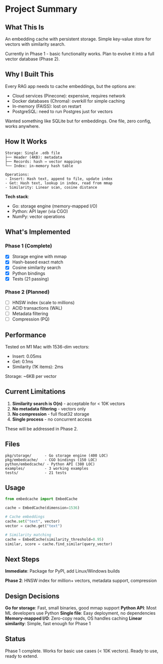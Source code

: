 # Project Summary

## What This Is

An embedding cache with persistent storage. Simple key-value store for vectors with similarity search.

Currently in Phase 1 - basic functionality works. Plan to evolve it into a full vector database (Phase 2).

## Why I Built This

Every RAG app needs to cache embeddings, but the options are:
- Cloud services (Pinecone): expensive, requires network
- Docker databases (Chroma): overkill for simple caching
- In-memory (FAISS): lost on restart
- PostgreSQL: need to run Postgres just for vectors

Wanted something like SQLite but for embeddings. One file, zero config, works anywhere.

## How It Works

```
Storage: Single .edb file
├── Header (4KB): metadata
├── Records: hash → vector mappings
└── Index: in-memory hash table

Operations:
- Insert: Hash text, append to file, update index
- Get: Hash text, lookup in index, read from mmap
- Similarity: Linear scan, cosine distance
```

**Tech stack**:
- Go: storage engine (memory-mapped I/O)
- Python: API layer (via CGO)
- NumPy: vector operations

## What's Implemented

### Phase 1 (Complete)
- [x] Storage engine with mmap
- [x] Hash-based exact match
- [x] Cosine similarity search
- [x] Python bindings
- [x] Tests (21 passing)

### Phase 2 (Planned)
- [ ] HNSW index (scale to millions)
- [ ] ACID transactions (WAL)
- [ ] Metadata filtering
- [ ] Compression (PQ)

## Performance

Tested on M1 Mac with 1536-dim vectors:
- Insert: 0.05ms
- Get: 0.1ms
- Similarity (1K items): 2ms

Storage: ~6KB per vector

## Current Limitations

1. **Similarity search is O(n)** - acceptable for < 10K vectors
2. **No metadata filtering** - vectors only
3. **No compression** - full float32 storage
4. **Single process** - no concurrent access

These will be addressed in Phase 2.

## Files

```
pkg/storage/      - Go storage engine (400 LOC)
pkg/embedcache/   - CGO bindings (150 LOC)
python/embedcache/ - Python API (380 LOC)
examples/         - 3 working examples
tests/            - 21 tests
```

## Usage

```python
from embedcache import EmbedCache

cache = EmbedCache(dimension=1536)

# Cache embeddings
cache.set("text", vector)
vector = cache.get("text")

# Similarity matching
cache = EmbedCache(similarity_threshold=0.95)
similar, score = cache.find_similar(query_vector)
```

## Next Steps

**Immediate**: Package for PyPI, add Linux/Windows builds

**Phase 2**: HNSW index for million+ vectors, metadata support, compression

## Design Decisions

**Go for storage**: Fast, small binaries, good mmap support
**Python API**: Most ML developers use Python
**Single file**: Easy deployment, no dependencies
**Memory-mapped I/O**: Zero-copy reads, OS handles caching
**Linear similarity**: Simple, fast enough for Phase 1

## Status

Phase 1 complete. Works for basic use cases (< 10K vectors). Ready to use, ready to extend.
